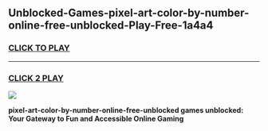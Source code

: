 
## Unblocked-Games-pixel-art-color-by-number-online-free-unblocked-Play-Free-1a4a4
<h3>
<a href="https://premium76.site?title=pixel-art-color-by-number-online-free-unblocked&ref=10A">CLICK TO PLAY</a></h3>
<hr>

<h3>
<a href="https://premium76.site?title=pixel-art-color-by-number-online-free-unblocked&ref=10A">CLICK 2 PLAY</a>
  
</h3>

<a href="https://premium76.site?title=pixel-art-color-by-number-online-free-unblocked&ref=10A"><img src="https://clearcache.store/games.png"></a>


**pixel-art-color-by-number-online-free-unblocked games unblocked: Your Gateway to Fun and Accessible Online Gaming**
